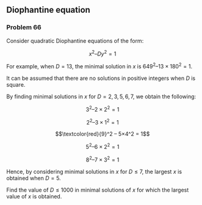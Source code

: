 ﻿## Diophantine equation
### Problem 66

Consider quadratic Diophantine equations of the form:

$$x^2 – Dy^2 = 1$$

For example, when $D=13$, the minimal solution in $x$ is $649^2 – 13×180^2 = 1$.

It can be assumed that there are no solutions in positive integers when $D$ is square.

By finding minimal solutions in $x$ for $D = {2, 3, 5, 6, 7}$, we obtain the following:

$$3^2 – 2×2^2 = 1$$

$$2^2 – 3×1^2 = 1$$

$$\textcolor{red}{9}^2 – 5×4^2 = 1$$

$$5^2 – 6×2^2 = 1$$

$$8^2 – 7×3^2 = 1$$

Hence, by considering minimal solutions in $x$ for $D \leq 7$, the largest $x$ is obtained when $D=5$.

Find the value of $D \leq 1000$ in minimal solutions of $x$ for which the largest value of $x$ is obtained.
